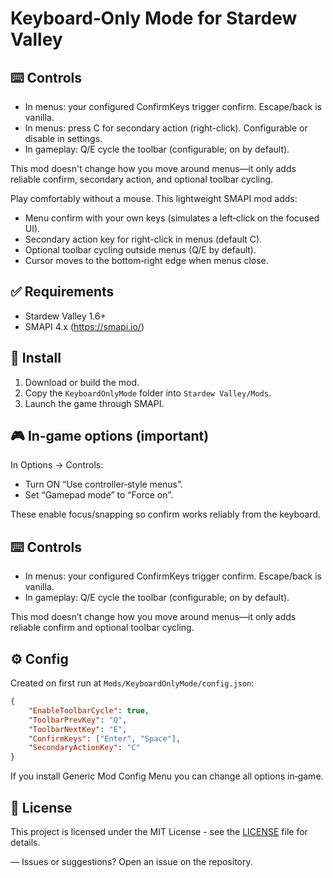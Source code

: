 # Keyboard‑Only Mode for Stardew Valley

## ⌨️ Controls
- In menus: your configured ConfirmKeys trigger confirm. Escape/back is vanilla.
- In menus: press C for secondary action (right-click). Configurable or disable in settings.
- In gameplay: Q/E cycle the toolbar (configurable; on by default).

This mod doesn't change how you move around menus—it only adds reliable confirm, secondary action, and optional toolbar cycling.

Play comfortably without a mouse. This lightweight SMAPI mod adds:

- Menu confirm with your own keys (simulates a left‑click on the focused UI).
- Secondary action key for right-click in menus (default C).
- Optional toolbar cycling outside menus (Q/E by default).
- Cursor moves to the bottom‑right edge when menus close.

## ✅ Requirements
- Stardew Valley 1.6+
- SMAPI 4.x (https://smapi.io/)

## 🧩 Install
1. Download or build the mod.
2. Copy the `KeyboardOnlyMode` folder into `Stardew Valley/Mods`.
3. Launch the game through SMAPI.

## 🎮 In‑game options (important)
In Options → Controls:
- Turn ON “Use controller‑style menus”.
- Set “Gamepad mode” to “Force on”.

These enable focus/snapping so confirm works reliably from the keyboard.

## ⌨️ Controls
- In menus: your configured ConfirmKeys trigger confirm. Escape/back is vanilla.
- In gameplay: Q/E cycle the toolbar (configurable; on by default).

This mod doesn’t change how you move around menus—it only adds reliable confirm and optional toolbar cycling.

## ⚙️ Config
Created on first run at `Mods/KeyboardOnlyMode/config.json`:

```json
{
	"EnableToolbarCycle": true,
	"ToolbarPrevKey": "Q",
	"ToolbarNextKey": "E",
	"ConfirmKeys": ["Enter", "Space"],
	"SecondaryActionKey": "C"
}
```

If you install Generic Mod Config Menu you can change all options in‑game.

## 📄 License
This project is licensed under the MIT License - see the [LICENSE](LICENSE) file for details.

—
Issues or suggestions? Open an issue on the repository.
